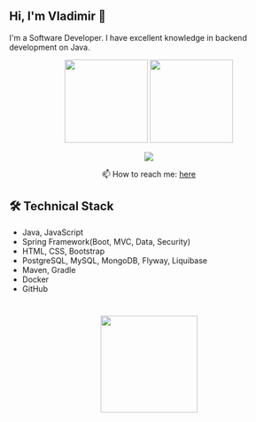 ## Hi, I'm Vladimir 👋
I'm a Software Developer. I have excellent knowledge in backend development on Java.

<p align='center'>
   <a href="https://github-readme-stats.vercel.app/api?username=vladimirGlinskikh&show_icons=true&count_private=true"><img
           height=150
           src="https://github-readme-stats.vercel.app/api?username=vladimirGlinskikh&show_icons=true&count_private=true"/></a>
   <a href="https://github.com/vladimirGlinskikh/github-readme-stats"><img height=150
                                                                  src="https://github-readme-stats.vercel.app/api/top-langs/?username=vladimirGlinskikh&layout=compact"/></a>
</p>

<p align='center'>
   <a href="https://t.me/VladimirGlinskikh">
       <img src="https://img.shields.io/badge/Telegram-2CA5E0?style=for-the-badge&logo=telegram&logoColor=white"/>
   </a>
<p align='center'>
📫 How to reach me: <a href='mailto:vladimir.v.glinskikh@gmail.com'>here</a>
</p>

## 🛠 Technical Stack
*   Java, JavaScript
*   Spring Framework(Boot, MVC, Data, Security)
*   HTML, CSS, Bootstrap
*   PostgreSQL, MySQL, MongoDB, Flyway, Liquibase
*   Maven, Gradle
*   Docker
*   GitHub

<div align="center" style="margin: 40px 0">
   <a href="https://github.com/vladimirGlinskikh/github-profile-views-counter">
       <img width="175px" src="https://komarev.com/ghpvc/?username=vladimirGlinskikh&color=DE002D">
   </a>
</div>


